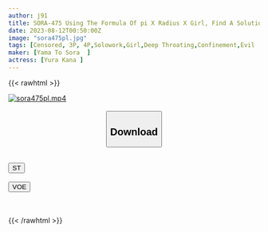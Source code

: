 ```yaml
---
author: j91
title: SORA-475 Using The Formula Of pi X Radius X Girl, Find A Solution To The Reiwa Version Of Kaguya-hime, Who Becomes A Homeless Child With Debt And Has No Choice But To Live In A Drum Can Kana Yura
date: 2023-08-12T00:50:00Z
image: "sora475pl.jpg"
tags: [Censored, 3P, 4P,Solowork,Girl,Deep Throating,Confinement,Evil	]
maker: [Yama To Sora  ]
actress: [Yura Kana ]
---
```



{{< rawhtml >}}

<div class="video" data-videoid="7wVWPwWP10CA9k7">
    <a href="javascript:;">
        <img src="https://my.j91.asia/posts/sora475pl/sora475pl.jpg" width="WIDTH" height="HEIGHT" alt="sora475pl.mp4" loading="lazy">
    </a>
</div>

<script type="text/javascript" src="https://j91.asia/asset/on-demand-st.js"></script>

<br>
  <link rel="stylesheet" href="https://j91.asia/asset/bs5.css">
  
  <center>
  <button class="btn btn-primary" type="button" data-bs-toggle="collapse" data-bs-target=".multi-collapse" aria-expanded="false" aria-controls="multiCollapseExample1 multiCollapseExample2"><h2>Download</h2></button></center>
</p>
<div class="row">
  <div class="col">
    <div class="collapse multi-collapse" id="multiCollapseExample1">
      <div class="card card-body">
	      	      <br>
<div class="buttons">  
<a href="https://streamtape.to/v/7wVWPwWP10CA9k7"><button class="btn-hover color-3"><i class="fa fa-download"></i> ST</button></a></div>
    </div>
  </div>
</div>
  <div class="col">
    <div class="collapse multi-collapse" id="multiCollapseExample2">
      <div class="card card-body">
	      <br>
<div class="buttons">
    <a href="https://voe.sx/u5zyhzw1pmid"><button class="btn-hover color-9"><i class="fa fa-download"></i> VOE</button></a></div>
<br><br>
      </div>
    </div>
  </div>
</div>

{{< /rawhtml >}}